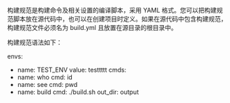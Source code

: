 构建规范是构建命令及相关设置的编译脚本，采用 YAML 格式。您可以把构建规范脚本放在源代码中，也可以在创建项目时定义。如果在源代码中包含构建规范，构建规范文件必须名为 build.yml 且放置在源目录的根目录中。

构建规范语法如下：

envs:
- name: TEST_ENV
value: testtttt
cmds:
- name: who
cmd: id
- name: see
cmd: pwd
- name: build
cmd: ./build.sh
out_dir: output